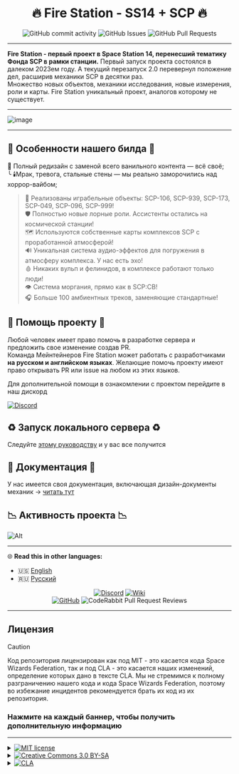 <div class="header" align="center">

# 🔥 Fire Station - SS14 + SCP 🔥

![GitHub commit activity](https://img.shields.io/github/commit-activity/y/space-sunrise/fire-station)
![GitHub Issues](https://img.shields.io/github/issues/space-sunrise/fire-station)
![GitHub Pull Requests](https://img.shields.io/github/issues-pr-closed/space-sunrise/fire-station)
</div>

---

**Fire Station - первый проект в Space Station 14, перенесший тематику Фонда SCP в рамки станции.** Первый запуск проекта состоялся в далеком 2023ем году. А текущий перезапуск 2.0 перевернул положение дел, расширив механики SCP в десятки раз. <br>
Множество новых объектов, механики исследования, новые измерения, роли и карты. Fire Station уникальный проект, аналогов которому не существует.

---

![image](https://github.com/user-attachments/assets/2f8aaa05-dd7a-49a9-b3a8-df01222fc02d)

---

## 🚨 Особенности нашего билда 🚨

📢 Полный редизайн с заменой всего ванильного контента — всё своё; <br>
╰ 🕯️Мрак, тревога, стальные стены — мы реально заморочились над хоррор-вайбом;

>🔗 Реализованы играбельные объекты: SCP-106, SCP-939, SCP-173, SCP-049, SCP-096, SCP-999! <br>
>🛡️ Полностью новые лорные роли. Ассистенты остались на космической станции! <br>
>🗺️ Используются собственные карты комплексов SCP с проработанной атмосферой! <br>
>🔊 Уникальная система аудио-эффектов для погружения в атмосферу комплекса. У нас есть эхо! <br>
>🩸 Никаких вульп и фелинидов, в комплексе работают только люди! <br>
>👁️ Система моргания, прямо как в SCP:CB! <br>
>🎧 Больше 100 амбиентных треков, заменяющие стандартные! <br>

## 💛 Помощь проекту 💛

Любой человек имеет право помочь в разработке сервера и предложить свое изменение создав PR. <br>
Команда Мейнтейнеров Fire Station может работать с разработчиками **на русском и английском языках**. Желающие помочь проекту имеют право открывать PR или issue на любом из этих языков.

Для дополнительной помощи в ознакомлении с проектом перейдите в наш дискорд <br>

[![Discord](https://img.shields.io/discord/1051873590301184031?label=Discord&logo=discord&logoColor=white)](https://discord.gg/m4xAE2rxQx)

## ♻ Запуск локального сервера ♻

Следуйте [этому руководству](https://github.com/space-sunrise/fire-station/discussions/345) и у вас все получится

## 📄 Документация 📄

У нас имеется своя документация, включающая дизайн-документы механик -> [читать тут](https://github.com/space-sunrise/fire-station/discussions/categories/%D0%B3%D0%B5%D0%B9%D0%BC%D0%B4%D0%B8%D0%B7%D0%B0%D0%B9%D0%BD)

## 📉 Активность проекта 📉

![Alt](https://repobeats.axiom.co/api/embed/64abb657f27748e21cc7bb35ccf7c84486542597.svg "Repobeats analytics image")

---

🌐 **Read this in other languages:**

- 🇺🇸 [English](README.en.md)
- 🇷🇺 [Русский](README.md)

<div class="header" align="center">

[![Discord](https://img.shields.io/discord/1051873590301184031?label=Discord&logo=discord&logoColor=white)](https://discord.gg/m4xAE2rxQx)
[![Wiki](https://img.shields.io/badge/Wiki-Fire%20Station%20Wiki-red)](https://fire.station.wiki.shizainc.com/) <br>
[![GitHub](https://img.shields.io/github/stars/space-sunrise/fire-station?style=social)](https://github.com/space-sunrise/fire-station)
![CodeRabbit Pull Request Reviews](https://img.shields.io/coderabbit/prs/github/space-sunrise/fire-station?utm_source=oss&utm_medium=github&utm_campaign=space-sunrise%2Ffire-station&labelColor=171717&color=FF570A&link=https%3A%2F%2Fcoderabbit.ai&label=CodeRabbit+Reviews)
</div>

---

## Лицензия

> [!CAUTION]
> Код репозитория лицензирован как под MIT - это касается кода Space Wizards Federation, так и под CLA - это касается наших изменений, определение которых дано в тексте CLA. Мы не стремимся к полному разграничению нашего кода и кода Space Wizards Federation, поэтому во избежание инцидентов рекомендуется брать их код из их репозитория.

### Нажмите на каждый баннер, чтобы получить дополнительную информацию

---

<details>
<summary><a href="#"><img src="https://img.shields.io/badge/licence-MIT-green?style=for-the-badge" alt="MIT license"></a></summary>

>Некоторые файлы лицензированы в соответствии с [MIT license](https://opensource.org/license/MIT), эти файлы являются кодом Space Wizards Federation.
</details>

<details>
<summary><a href="#"><img src="https://img.shields.io/badge/licence-CC_3.0_BY--SA-lightblue?style=for-the-badge" alt="Creative Commons 3.0 BY-SA"></a></summary>

>Все остальные ассеты которые не являються ассетами Sunrise, не относящиеся к коду, включая иконки и звуковые файлы, лицензированы по лицензии [Creative Commons 3.0 BY-SA](https://creativecommons.org/licenses/by-sa/3.0/), если иное не указано в папке или файле.
</details>

<details>
<summary><a href="#"><img src="https://img.shields.io/badge/licence-CLA-orange?style=for-the-badge" alt="CLA"></a></summary>

>Весь код, относящийся к Sunrise или Fire Station, а также ассеты Sunrise или Fire Station, защищены лицензией [CLA](https://github.com/space-sunrise/space-station-14/blob/master/CLA.txt).
</details>
